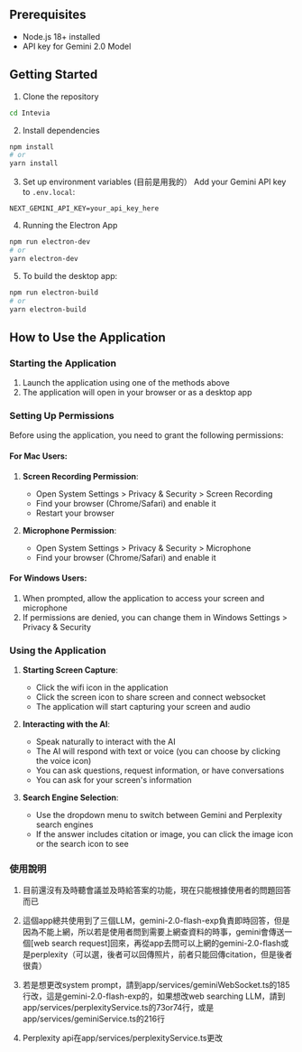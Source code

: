 ## Prerequisites

- Node.js 18+ installed
- API key for Gemini 2.0 Model

## Getting Started

1. Clone the repository
```bash
cd Intevia
```

2. Install dependencies
```bash
npm install
# or
yarn install
```

3. Set up environment variables (目前是用我的）
Add your Gemini API key to `.env.local`:
```
NEXT_GEMINI_API_KEY=your_api_key_here
```

4. Running the Electron App
```bash
npm run electron-dev
# or
yarn electron-dev
```

5. To build the desktop app:

```bash
npm run electron-build
# or
yarn electron-build
```

## How to Use the Application

### Starting the Application

1. Launch the application using one of the methods above
2. The application will open in your browser or as a desktop app

### Setting Up Permissions

Before using the application, you need to grant the following permissions:

#### For Mac Users:
1. **Screen Recording Permission**:
   - Open System Settings > Privacy & Security > Screen Recording
   - Find your browser (Chrome/Safari) and enable it
   - Restart your browser

2. **Microphone Permission**:
   - Open System Settings > Privacy & Security > Microphone
   - Find your browser (Chrome/Safari) and enable it

#### For Windows Users:
1. When prompted, allow the application to access your screen and microphone
2. If permissions are denied, you can change them in Windows Settings > Privacy & Security

### Using the Application

1. **Starting Screen Capture**:
   - Click the wifi icon in the application
   - Click the screen icon to share screen and connect websocket
   - The application will start capturing your screen and audio

2. **Interacting with the AI**:
   - Speak naturally to interact with the AI
   - The AI will respond with text or voice (you can choose by clicking the voice icon)
   - You can ask questions, request information, or have conversations
   - You can ask for your screen's information

3. **Search Engine Selection**:
   - Use the dropdown menu to switch between Gemini and Perplexity search engines
   - If the answer includes citation or image, you can click the image icon or the search icon to see

### 使用說明
1. 目前還沒有及時聽會議並及時給答案的功能，現在只能根據使用者的問題回答而已

2. 這個app總共使用到了三個LLM，gemini-2.0-flash-exp負責即時回答，但是因為不能上網，所以若是使用者問到需要上網查資料的時事，gemini會傳送一個[web search request]回來，再從app去問可以上網的gemini-2.0-flash或是perplexity（可以選，後者可以回傳照片，前者只能回傳citation，但是後者很貴）

3. 若是想更改system prompt，請到app/services/geminiWebSocket.ts的185行改，這是gemini-2.0-flash-exp的，如果想改web searching LLM，請到app/services/perplexityService.ts的73or74行，或是app/services/geminiService.ts的216行

4. Perplexity api在app/services/perplexityService.ts更改
